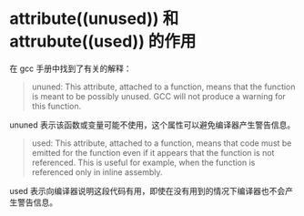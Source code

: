 # __attribute__((__unused__)) 和 __attrubute__((__used__)) 的作用
在 gcc 手册中找到了有关的解释：

> ununed: This attribute, attached to a function, means that the function is meant to be possibly unused. GCC will not produce a warning for this function.

ununed 表示该函数或变量可能不使用，这个属性可以避免编译器产生警告信息。

> used: This attribute, attached to a function, means that code must be emitted for the function even if it appears that the function is not referenced. This is useful for example, when the function is referenced only in inline assembly.

used 表示向编译器说明这段代码有用，即使在没有用到的情况下编译器也不会产生警告信息。

